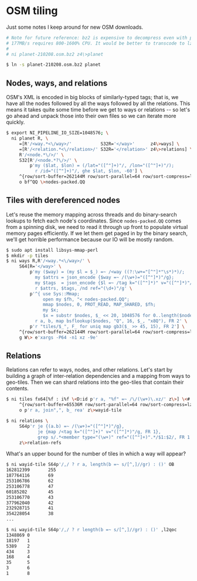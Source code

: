 # OSM tiling
Just some notes I keep around for new OSM downloads.

```sh
# Note for future reference: bz2 is expensive to decompress even with pbzip2;
# 177MB/s requires 800-1600% CPU. It would be better to transcode to lz4 here:
#
# ni planet-210208.osm.bz2 z4\>planet

$ ln -s planet-210208.osm.bz2 planet
```


## Nodes, ways, and relations
OSM's XML is encoded in big blocks of similarly-typed tags; that is, we have all the nodes followed by all the ways followed by all the relations. This means it takes quite some time before we get to ways or relations -- so let's go ahead and unpack those into their own files so we can iterate more quickly.

```sh
$ export NI_PIPELINE_IO_SIZE=1048576; \
  ni planet R, \
     =[R'/<way.*<\/way>/'           S32R='</way>'      z4\>ways] \
     =[R'/<relation.*<\/relation>/' S32R='</relation>' z4\>relations] \
     R'/<node.*\/>/' \
     S32[R'/<node.*?\/>/' \
         p'my ($lat, $lon) = (/lat="([^"]+)"/, /lon="([^"]+)"/);
           r /id="([^"]+)"/, ghe $lat, $lon, -60'] \
     ^{row/sort-buffer=262144M row/sort-parallel=64 row/sort-compress=lz4} \
     o bf^QQ \>nodes-packed.QQ
```


## Tiles with dereferenced nodes
Let's reuse the memory mapping across threads and do binary-search lookups to fetch each node's coordinates. Since `nodes-packed.QQ` comes from a spinning disk, we need to read it through up front to populate virtual memory pages efficiently. If we let them get paged in by the binary search, we'll get horrible performance because our IO will be mostly random.

```sh
$ sudo apt install libsys-mmap-perl
$ mkdir -p tiles
$ ni ways R,R'/<way.*<\/way>/' \
     S64[R='</way>' \
         p'my ($way) = (my $l = $_) =~ /<way ((?:\w+="[^"]*"\s*)*)/;
           my $attrs = json_encode {$way =~ /(\w+)="([^"]*)"/g};
           my $tags  = json_encode {$l =~ /tag k="([^"]*)" v="([^"]*)"/g};
           r $attrs, $tags, /nd ref="(\d+)"/g' \
         p'^{ use Sys::Mmap;
              open my $fh, "< nodes-packed.QQ";
              mmap $nodes, 0, PROT_READ, MAP_SHARED, $fh;
              my $x;
              $x = substr $nodes, $_ << 20, 1048576 for 0..length($nodes) >> 20 }
           r a, b, map bsflookup($nodes, "Q", 16, $_, "x8Q"), FR 2' \
         p'r "tiles/$_", F_ for uniq map gb3($_ >> 45, 15), FR 2'] \
     ^{row/sort-buffer=262144M row/sort-parallel=64 row/sort-compress=lz4} \
     g W\> e'xargs -P64 -n1 xz -9e'
```


## Relations
Relations can refer to ways, nodes, and other relations. Let's start by building a graph of inter-relation dependencies and a mapping from ways to geo-tiles. Then we can shard relations into the geo-tiles that contain their contents.

```sh
$ ni tiles fx64[%f : i%f \<D:id p'r a, "%f" =~ /\/(\w+)\.xz/' z\>] \<# \
     ^{row/sort-buffer=65536M row/sort-parallel=64 row/sort-compress=lz4} \
     o p'r a, join",", b_ rea' z\>wayid-tile

$ ni relations \
     S64p'r je {(a.b) =~ /(\w+)="([^"]*)"/g},
            je {map /<tag k="([^"]+)" v="([^"]*)"/g, FR 1},
            grep s/.*<member type="(\w+)" ref="([^"]+)".*/$1:$2/, FR 1' \
     z\>relation-refs
```

What's an upper bound for the number of tiles in which a way will appear?

```sh
$ ni wayid-tile S64p'/,/ ? r a, length(b =~ s/[^,]//gr) : ()' OB
162812399       255
187764116       69
253106786       62
253106778       47
60185202        45
253106770       43
377962040       42
232928715       41
354228054       38
...

$ ni wayid-tile S64p'/,/ ? r length(b =~ s/[^,]//gr) : ()' ,l2qoc
1348869 0
18197   1
5389    2
434     3
168     4
35      5
3       6
1       8
```
